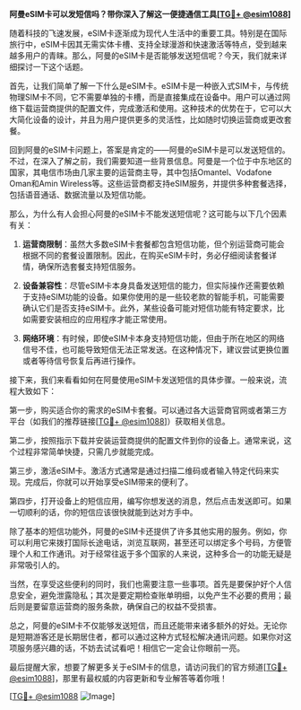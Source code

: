 **阿曼eSIM卡可以发短信吗？带你深入了解这一便捷通信工具[[TG💪+ @esim1088](https://t.me/s/esim1088)]**

随着科技的飞速发展，eSIM卡逐渐成为现代人生活中的重要工具。特别是在国际旅行中，eSIM卡因其无需实体卡槽、支持全球漫游和快速激活等特点，受到越来越多用户的青睐。那么，阿曼的eSIM卡是否能够发送短信呢？今天，我们就来详细探讨一下这个话题。

首先，让我们简单了解一下什么是eSIM卡。eSIM卡是一种嵌入式SIM卡，与传统物理SIM卡不同，它不需要单独的卡槽，而是直接集成在设备中。用户可以通过网络下载运营商提供的配置文件，完成激活和使用。这种技术的优势在于，它可以大大简化设备的设计，并且为用户提供更多的灵活性，比如随时切换运营商或更改套餐。

回到阿曼的eSIM卡问题上，答案是肯定的——阿曼的eSIM卡是可以发送短信的。不过，在深入了解之前，我们需要知道一些背景信息。阿曼是一个位于中东地区的国家，其电信市场由几家主要的运营商主导，其中包括Omantel、Vodafone Oman和Amin Wireless等。这些运营商都支持eSIM服务，并提供多种套餐选择，包括语音通话、数据流量以及短信功能。

那么，为什么有人会担心阿曼的eSIM卡不能发送短信呢？这可能与以下几个因素有关：

1. **运营商限制**：虽然大多数eSIM卡套餐都包含短信功能，但个别运营商可能会根据不同的套餐设置限制。因此，在购买eSIM卡时，务必仔细阅读套餐详情，确保所选套餐支持短信服务。

2. **设备兼容性**：尽管eSIM卡本身具备发送短信的能力，但实际操作还需要依赖于支持eSIM功能的设备。如果你使用的是一些较老款的智能手机，可能需要确认它们是否支持eSIM卡。此外，某些设备可能对短信功能有特定要求，比如需要安装相应的应用程序才能正常使用。

3. **网络环境**：有时候，即使eSIM卡本身支持短信功能，但由于所在地区的网络信号不佳，也可能导致短信无法正常发送。在这种情况下，建议尝试更换位置或者等待信号恢复后再进行操作。

接下来，我们来看看如何在阿曼使用eSIM卡发送短信的具体步骤。一般来说，流程大致如下：

第一步，购买适合你的需求的eSIM卡套餐。可以通过各大运营商官网或者第三方平台（如我们的推荐链接[[TG💪+ @esim1088](https://t.me/s/esim1088)]）获取相关信息。

第二步，按照指示下载并安装运营商提供的配置文件到你的设备上。通常来说，这个过程非常简单快捷，只需几步就能完成。

第三步，激活eSIM卡。激活方式通常是通过扫描二维码或者输入特定代码来实现。完成后，你就可以开始享受eSIM带来的便利了。

第四步，打开设备上的短信应用，编写你想发送的消息，然后点击发送即可。如果一切顺利的话，你的短信应该很快就能到达对方手中。

除了基本的短信功能外，阿曼的eSIM卡还提供了许多其他实用的服务。例如，你可以利用它来拨打国际长途电话，浏览互联网，甚至还可以绑定多个号码，方便管理个人和工作通讯。对于经常往返于多个国家的人来说，这种多合一的功能无疑是非常吸引人的。

当然，在享受这些便利的同时，我们也需要注意一些事项。首先是要保护好个人信息安全，避免泄露隐私；其次是要定期检查账单明细，以免产生不必要的费用；最后则是要留意运营商的服务条款，确保自己的权益不受损害。

总之，阿曼的eSIM卡不仅能够发送短信，而且还能带来诸多额外的好处。无论你是短期游客还是长期居住者，都可以通过这种方式轻松解决通讯问题。如果你对这项服务感兴趣的话，不妨去试试看吧！相信它一定会让你眼前一亮。

最后提醒大家，想要了解更多关于eSIM卡的信息，请访问我们的官方频道[[TG💪+ @esim1088](https://t.me/s/esim1088)]，那里有最权威的内容更新和专业解答等着你哦！

[[TG💪+ @esim1088](https://t.me/s/esim1088) ![Image](https://i.postimg.cc/4NQfJmqS/Snipaste-2025-05-13-00-14-12.png)]